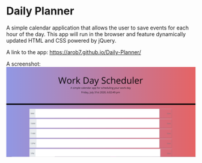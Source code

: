 # Daily Planner
A simple calendar application that allows the user to save events for each hour of the day. 
This app will run in the browser and feature dynamically updated HTML and CSS powered by jQuery.

A link to the app: https://arob7.github.io/Daily-Planner/

A screenshot: <img src="images\screenshot.PNG">
